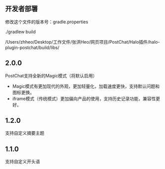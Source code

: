 ## 开发者部署

修改这个文件的版本号：gradle.properties

./gradlew build

/Users/zhheo/Desktop/工作文件/张洪Heo/网页项目/PostChat/Halo插件/halo-plugin-postchat/build/libs/

## 2.0.0

PostChat支持全新的Magic模式（将默认启用）
- Magic模式有更加现代的外观，更加轻量化，加载速度更快，支持默认问题和图标更换。
- iframe模式（传统模式）更加偏向产品的使用，支持历史记录功能，兼容性更好。

## 1.2.0

支持自定义摘要主题

## 1.1.0

支持自定义开头语